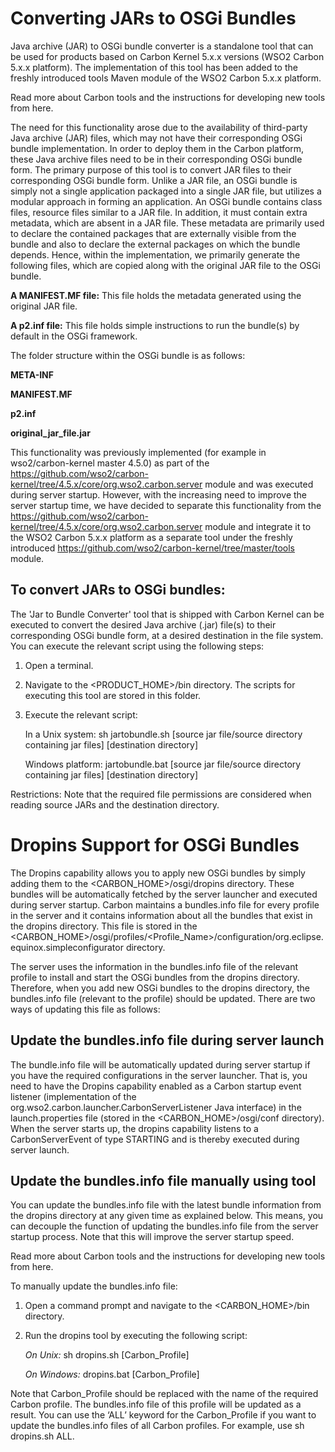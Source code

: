 
# Converting JARs to OSGi Bundles

Java archive (JAR) to OSGi bundle converter is a standalone tool that can be used for products based on Carbon Kernel 5.x.x versions (WSO2 Carbon 5.x.x platform). The implementation of this tool has been added to the freshly introduced tools Maven module of the WSO2 Carbon 5.x.x platform.

Read more about Carbon tools and the instructions for developing new tools from here. 

The need for this functionality arose due to the availability of third-party Java archive (JAR) files, which may not have their corresponding OSGi bundle implementation. In order to deploy them in the Carbon platform, these Java archive files need to be in their corresponding OSGi bundle form. The primary purpose of this tool is to convert JAR files to their corresponding OSGi bundle form. 
Unlike a JAR file, an OSGi bundle is simply not a single application packaged into a single JAR file, but utilizes a modular approach in forming an application. An OSGi bundle contains class files, resource files similar to a JAR file. In addition, it must contain extra metadata, which are absent in a JAR file. These metadata are primarily used to declare the contained packages that are externally visible from the bundle and also to declare the external packages on which the bundle depends. Hence, within the implementation, we primarily generate the following files, which are copied along with the original JAR file to the OSGi bundle.

  **A MANIFEST.MF file:** This file holds the metadata generated using the original JAR file.

  **A p2.inf file:** This file holds simple instructions to run the bundle(s) by default in the OSGi framework.

The folder structure within the OSGi bundle is as follows:

  **META-INF**
 
  **MANIFEST.MF**
 
  **p2.inf**

  **original_jar_file.jar**

This functionality was previously implemented (for example in wso2/carbon-kernel master 4.5.0) as part of the https://github.com/wso2/carbon-kernel/tree/4.5.x/core/org.wso2.carbon.server module and was executed during server startup. However, with the increasing need to improve the server startup time, we have decided to separate this functionality from the https://github.com/wso2/carbon-kernel/tree/4.5.x/core/org.wso2.carbon.server module and integrate it to the WSO2 Carbon 5.x.x platform as a separate tool under the freshly introduced https://github.com/wso2/carbon-kernel/tree/master/tools module.

## To convert JARs to OSGi bundles:

The 'Jar to Bundle Converter' tool that is shipped with Carbon Kernel can be executed to convert the desired Java archive (.jar) file(s) to their corresponding OSGi bundle form, at a desired destination in the file system. You can execute the relevant script using the following steps:

1. Open a terminal.
2. Navigate to the <PRODUCT_HOME>/bin directory. The scripts for executing this tool are stored in this folder.
3. Execute the relevant script:

     In a Unix system:  sh jartobundle.sh [source jar file/source directory containing jar files] [destination directory] 

     Windows platform: jartobundle.bat [source jar file/source directory containing jar files] [destination directory]

Restrictions: Note that the required file permissions are considered when reading source JARs and the destination directory.

# Dropins Support for OSGi Bundles

The Dropins capability allows you to apply new OSGi bundles by simply adding them to the <CARBON_HOME>/osgi/dropins directory. These bundles will be automatically fetched by the server launcher and executed during server startup. Carbon maintains a bundles.info file for every profile in the server and it contains information about all the bundles that exist in the dropins directory. This file is stored in the <CARBON_HOME>/osgi/profiles/<Profile_Name>/configuration/org.eclipse.equinox.simpleconfigurator directory.

The server uses the information in the bundles.info file of the relevant profile to install and start the OSGi bundles from the dropins directory. Therefore, when you add new OSGi bundles to the dropins directory, the bundles.info file (relevant to the profile) should be updated. There are two ways of updating this file as follows:

## Update the bundles.info file during server launch

The bundle.info file will be automatically updated during server startup if you have the required configurations in the server launcher. That is, you need to have the Dropins capability enabled as a Carbon startup event listener (implementation of the org.wso2.carbon.launcher.CarbonServerListener Java interface) in the launch.properties file (stored in the <CARBON_HOME>/osgi/conf directory). When the server starts up, the dropins capability listens to a CarbonServerEvent of type STARTING and is thereby executed during server launch.

## Update the bundles.info file manually using tool

You can update the bundles.info file with the latest bundle information from the dropins directory at any given time as explained below. This means, you can decouple the function of updating the bundles.info file from the server startup process. Note that this will improve the server startup speed.

Read more about Carbon tools and the instructions for developing new tools from here. 

To manually update the bundles.info file:

1. Open a command prompt and navigate to the <CARBON_HOME>/bin directory.
2. Run the dropins tool by executing the following script:

      *On Unix:* sh dropins.sh [Carbon_Profile]
      
      *On Windows:* dropins.bat [Carbon_Profile]
      
Note that Carbon_Profile should be replaced with the name of the required Carbon profile. The bundles.info file of this profile will be updated as a result. You can use the ‘ALL’ keyword for the Carbon_Profile if you want to update the bundles.info files of all Carbon profiles. For example, use sh dropins.sh ALL.
